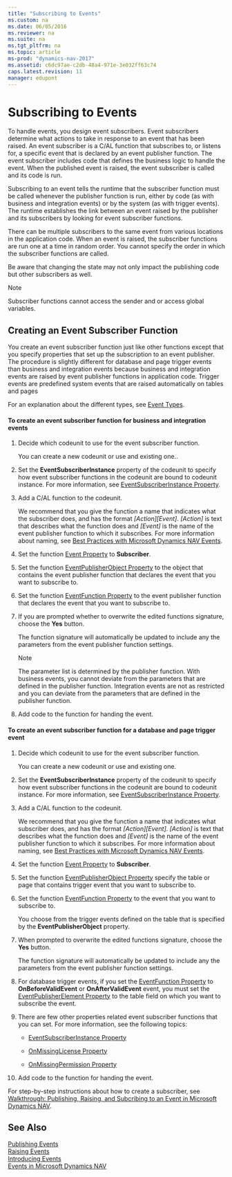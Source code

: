 ```yaml
---
title: "Subscribing to Events"
ms.custom: na
ms.date: 06/05/2016
ms.reviewer: na
ms.suite: na
ms.tgt_pltfrm: na
ms.topic: article
ms-prod: "dynamics-nav-2017"
ms.assetid: c6dc97ae-c2db-48a4-971e-3e032ff63c74
caps.latest.revision: 11
manager: edupont
---
```

# Subscribing to Events
To handle events, you design event subscribers. Event subscribers determine what actions to take in response to an event that has been raised. An event subscriber is a C\/AL function that subscribes to, or listens for, a specific event that is declared by an event publisher function. The event subscriber includes code that defines the business logic to handle the event. When the published event is raised, the event subscriber is called and its code is run.  
  
 Subscribing to an event tells the runtime that the subscriber function must be called whenever the publisher function is run, either by code \(as with business and integration events\) or by the system \(as with trigger events\). The runtime establishes the link between an event raised by the publisher and its subscribers by looking for event subscriber functions.  
  
 There can be multiple subscribers to the same event from various locations in the application code. When an event is raised, the subscriber functions are run one at a time in random order. You cannot specify the order in which the subscriber functions are called.  
  
 Be aware that changing the state may not only impact the publishing code but other subscribers as well.  
  
> [!NOTE]  
>  Subscriber functions cannot access the sender and or access global variables.  
  
## Creating an Event Subscriber Function  
 You create an event subscriber function just like other functions except that you specify properties that set up the subscription to an event publisher. The procedure is slightly different for database and page trigger events than business and integration events because business and integration events are raised by event publisher functions in application code. Trigger events are predefined system events that are raised automatically on tables and pages  
  
 For an explanation about the different types, see [Event Types](Event-Types.md).  
  
#### To create an event subscriber function for business and integration events  
  
1.  Decide which codeunit to use for the event subscriber function.  
  
     You can create a new codeunit or use and existing one..  
  
2.  Set the **EventSubscriberInstance** property of the codeunit to specify how event subscriber functions in the codeunit are bound to codeunit instance. For more information, see [EventSubscriberInstance Property](EventSubscriberInstance-Property.md).  
  
3.  Add a C\/AL function to the codeunit.  
  
     We recommend that you give the function a name that indicates what the subscriber does, and has the format *\[Action\]\[Event\]*. *\[Action\]* is text that describes what the function does and *\[Event\]* is the name of the event publisher function to which it subscribes. For more information about naming, see [Best Practices with Microsoft Dynamics NAV Events](Best-Practices-with-Microsoft-Dynamics-NAV-Events.md).  
  
4.  Set the function [Event Property](Event-Property.md) to **Subscriber**.  
  
5.  Set the function [EventPublisherObject Property](EventPublisherObject-Property.md) to the object that contains the event publisher function that declares the event that you want to subscribe to.  
  
6.  Set the function [EventFunction Property](EventFunction-Property.md) to the event publisher function that declares the event that you want to subscribe to.  
  
7.  If you are prompted whether to overwrite the edited functions signature, choose the **Yes** button.  
  
     The function signature will automatically be updated to include any the parameters from the event publisher function settings.  
  
    > [!NOTE]  
    >  The parameter list is determined by the publisher function. With business events, you cannot deviate from the parameters that are defined in the publisher function. Integration events are not as restricted and you can deviate from the parameters that are defined in the publisher function.  
  
8.  Add code to the function for handing the event.  
  
#### To create an event subscriber function for a database and page trigger event  
  
1.  Decide which codeunit to use for the event subscriber function.  
  
     You can create a new codeunit or use and existing one.  
  
2.  Set the **EventSubscriberInstance** property of the codeunit to specify how event subscriber functions in the codeunit are bound to codeunit instance. For more information, see [EventSubscriberInstance Property](EventSubscriberInstance-Property.md).  
  
3.  Add a C\/AL function to the codeunit.  
  
     We recommend that you give the function a name that indicates what subscriber does, and has the format *\[Action\]\[Event\]*. *\[Action\]* is text that describes what the function does and *\[Event\]* is the name of the event publisher function to which it subscribes. For more information about naming, see [Best Practices with Microsoft Dynamics NAV Events](Best-Practices-with-Microsoft-Dynamics-NAV-Events.md).  
  
4.  Set the function [Event Property](Event-Property.md) to **Subscriber**.  
  
5.  Set the function [EventPublisherObject Property](EventPublisherObject-Property.md) specify the table or page that contains trigger event that you want to subscribe to.  
  
6.  Set the function [EventFunction Property](EventFunction-Property.md) to the event that you want to subscribe to.  
  
     You choose from the trigger events defined on the table that is specified by the **EventPublisherObject** property.  
  
7.  When prompted to overwrite the edited functions signature, choose the **Yes** button.  
  
     The function signature will automatically be updated to include any the parameters from the event publisher function settings.  
  
8.  For database trigger events, if you set the [EventFunction Property](EventFunction-Property.md) to **OnBeforeValidEvent** or **OnAfterValidEvent** event, you must set the [EventPublisherElement Property](EventPublisherElement-Property.md) to the table field on which you want to subscribe the event.  
  
9. There are few other properties related event subscriber functions that you can set. For more information, see the following topics:  
  
    -   [EventSubscriberInstance Property](EventSubscriberInstance-Property.md)  
  
    -   [OnMissingLicense Property](OnMissingLicense-Property.md)  
  
    -   [OnMissingPermission Property](OnMissingPermission-Property.md)  
  
10. Add code to the function for handing the event.  
  
 For step\-by\-step instructions about how to create a subscriber, see [Walkthrough: Publishing, Raising, and Subcribing to an Event in Microsoft Dynamics NAV](../Topic/Walkthrough:%20Publishing,%20Raising,%20and%20Subcribing%20to%20an%20Event%20in%20Microsoft%20Dynamics%20NAV.md).  
  
## See Also  
 [Publishing Events](Publishing-Events.md)   
 [Raising Events](Raising-Events.md)   
 [Introducing Events](Introducing-Events.md)   
 [Events in Microsoft Dynamics NAV](Events-in-Microsoft-Dynamics-NAV.md)